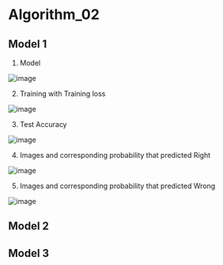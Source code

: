 # Algorithm_02

## Model 1
1. Model

![image](https://user-images.githubusercontent.com/48917718/121754209-f5672f80-cb4e-11eb-8ad0-422dfacd6862.png)

2. Training with Training loss

![image](https://user-images.githubusercontent.com/48917718/121754241-09ab2c80-cb4f-11eb-88ca-a713ec37bf37.png)

3. Test Accuracy

![image](https://user-images.githubusercontent.com/48917718/121754263-1b8ccf80-cb4f-11eb-805a-44f19eb51669.png)

4. Images and corresponding probability that predicted Right

![image](https://user-images.githubusercontent.com/48917718/121754272-23e50a80-cb4f-11eb-930f-0428b40cbdf8.png)

5. Images and corresponding probability that predicted Wrong

![image](https://user-images.githubusercontent.com/48917718/121754287-2c3d4580-cb4f-11eb-977d-6a2c02c25d4d.png)



## Model 2

## Model 3
